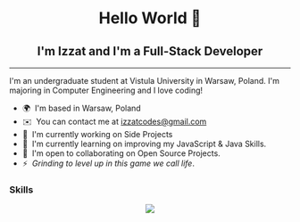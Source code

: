 <h1 align="center">Hello World 👋</h1>
<h2 align="center">I'm Izzat and I'm a Full-Stack Developer</h3>

------------------------


I'm an undergraduate student at Vistula University in Warsaw, Poland. I'm majoring in Computer Engineering and I love coding!

* 🌍  I'm based in Warsaw, Poland
* ✉️  You can contact me at [izzatcodes@gmail.com](mailto:izzatcodes@gmail.com)
* 🚀  I'm currently working on Side Projects
* 🧠  I'm currently learning on improving my JavaScript & Java Skills.
* 🤝  I'm open to collaborating on Open Source Projects.
* ⚡  _Grinding to level up in this game we call life_.

### Skills

<p align="center">
  <a href="https://skillicons.dev">
    <img src="https://skillicons.dev/icons?i=py,js,java,react,nodejs,express,django,postgres,aws,docker,html,css,bootstrap" />
  </a>
</p>

